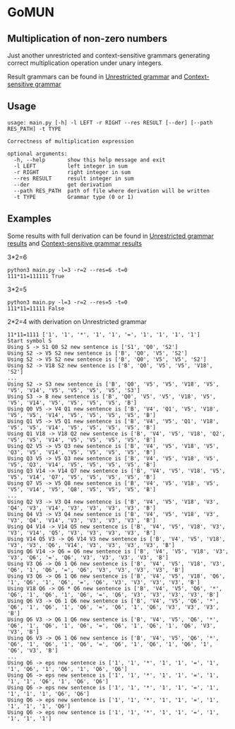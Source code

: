 # GoMUN
## Multiplication of non-zero numbers
Just another unrestricted and context-sensitive grammars generating correct multiplication operation under unary integers.

Result grammars can be found in [Unrestricted grammar](https://github.com/KanashinDmitry/GoMUN/blob/dev/res_grammar_0.txt) and [Context-sensitive grammar](https://github.com/KanashinDmitry/GoMUN/blob/dev/res_grammar_1.txt)

## Usage
```
usage: main.py [-h] -l LEFT -r RIGHT --res RESULT [--der] [--path RES_PATH] -t TYPE

Correctness of multiplication expression

optional arguments:
  -h, --help       show this help message and exit
  -l LEFT          left integer in sum
  -r RIGHT         right integer in sum
  --res RESULT     result integer in sum
  --der            get derivation
  --path RES_PATH  path of file where derivation will be written
  -t TYPE          Grammar type (0 or 1)
```
## Examples
Some results with full derivation can be found in [Unrestricted grammar results](https://github.com/KanashinDmitry/GoMUN/blob/dev/res_cons_t0.txt) and [Context-sensitive grammar results](https://github.com/KanashinDmitry/GoMUN/blob/dev/res_cons_t1.txt)

3*2=6
```
python3 main.py -l=3 -r=2 --res=6 -t=0
111*11=111111 True
```

3*2=5
```
python3 main.py -l=3 -r=2 --res=5 -t=0
111*11=11111 False
```

2*2=4 with derivation on Unrestricted grammar
```
11*11=1111 ['1', '1', '*', '1', '1', '=', '1', '1', '1', '1']
Start symbol S
Using S -> S1 Q0 S2 new sentence is ['S1', 'Q0', 'S2']
Using S2 -> V5 S2 new sentence is ['B', 'Q0', 'V5', 'S2']
Using S2 -> V5 S2 new sentence is ['B', 'Q0', 'V5', 'V5', 'S2']
Using S2 -> V18 S2 new sentence is ['B', 'Q0', 'V5', 'V5', 'V18', 'S2']
...
Using S2 -> S3 new sentence is ['B', 'Q0', 'V5', 'V5', 'V18', 'V5', 'V5', 'V14', 'V5', 'V5', 'V5', 'V5', 'S3']
Using S3 -> B new sentence is ['B', 'Q0', 'V5', 'V5', 'V18', 'V5', 'V5', 'V14', 'V5', 'V5', 'V5', 'V5', 'B']
Using Q0 V5 -> V4 Q1 new sentence is ['B', 'V4', 'Q1', 'V5', 'V18', 'V5', 'V5', 'V14', 'V5', 'V5', 'V5', 'V5', 'B']
Using Q1 V5 -> V5 Q1 new sentence is ['B', 'V4', 'V5', 'Q1', 'V18', 'V5', 'V5', 'V14', 'V5', 'V5', 'V5', 'V5', 'B']
Using Q1 V18 -> V18 Q2 new sentence is ['B', 'V4', 'V5', 'V18', 'Q2', 'V5', 'V5', 'V14', 'V5', 'V5', 'V5', 'V5', 'B']
Using Q2 V5 -> V5 Q3 new sentence is ['B', 'V4', 'V5', 'V18', 'V5', 'Q3', 'V5', 'V14', 'V5', 'V5', 'V5', 'V5', 'B']
Using Q3 V5 -> V5 Q3 new sentence is ['B', 'V4', 'V5', 'V18', 'V5', 'V5', 'Q3', 'V14', 'V5', 'V5', 'V5', 'V5', 'B']
Using Q3 V14 -> V14 Q7 new sentence is ['B', 'V4', 'V5', 'V18', 'V5', 'V5', 'V14', 'Q7', 'V5', 'V5', 'V5', 'V5', 'B']
Using Q7 V5 -> V5 Q8 new sentence is ['B', 'V4', 'V5', 'V18', 'V5', 'V5', 'V14', 'V5', 'Q8', 'V5', 'V5', 'V5', 'B']
...
Using Q2 V3 -> V3 Q4 new sentence is ['B', 'V4', 'V5', 'V18', 'V3', 'Q4', 'V3', 'V14', 'V3', 'V3', 'V3', 'V3', 'B']
Using Q4 V3 -> V3 Q4 new sentence is ['B', 'V4', 'V5', 'V18', 'V3', 'V3', 'Q4', 'V14', 'V3', 'V3', 'V3', 'V3', 'B']
Using Q4 V14 -> V14 Q5 new sentence is ['B', 'V4', 'V5', 'V18', 'V3', 'V3', 'V14', 'Q5', 'V3', 'V3', 'V3', 'V3', 'B']
Using V14 Q5 V3 -> Q6 V14 V3 new sentence is ['B', 'V4', 'V5', 'V18', 'V3', 'V3', 'Q6', 'V14', 'V3', 'V3', 'V3', 'V3', 'B']
Using Q6 V14 -> Q6 = Q6 new sentence is ['B', 'V4', 'V5', 'V18', 'V3', 'V3', 'Q6', '=', 'Q6', 'V3', 'V3', 'V3', 'V3', 'B']
Using V3 Q6 -> Q6 1 Q6 new sentence is ['B', 'V4', 'V5', 'V18', 'V3', 'Q6', '1', 'Q6', '=', 'Q6', 'V3', 'V3', 'V3', 'V3', 'B']
Using V3 Q6 -> Q6 1 Q6 new sentence is ['B', 'V4', 'V5', 'V18', 'Q6', '1', 'Q6', '1', 'Q6', '=', 'Q6', 'V3', 'V3', 'V3', 'V3', 'B']
Using V18 Q6 -> Q6 * Q6 new sentence is ['B', 'V4', 'V5', 'Q6', '*', 'Q6', '1', 'Q6', '1', 'Q6', '=', 'Q6', 'V3', 'V3', 'V3', 'V3', 'B']
Using Q6 V3 -> Q6 1 Q6 new sentence is ['B', 'V4', 'V5', 'Q6', '*', 'Q6', '1', 'Q6', '1', 'Q6', '=', 'Q6', '1', 'Q6', 'V3', 'V3', 'V3', 'B']
Using Q6 V3 -> Q6 1 Q6 new sentence is ['B', 'V4', 'V5', 'Q6', '*', 'Q6', '1', 'Q6', '1', 'Q6', '=', 'Q6', '1', 'Q6', '1', 'Q6', 'V3', 'V3', 'B']
Using Q6 V3 -> Q6 1 Q6 new sentence is ['B', 'V4', 'V5', 'Q6', '*', 'Q6', '1', 'Q6', '1', 'Q6', '=', 'Q6', '1', 'Q6', '1', 'Q6', '1', 'Q6', 'V3', 'B']
...
Using Q6 -> eps new sentence is ['1', '1', '*', '1', '1', '=', '1', '1', 'Q6', '1', 'Q6', '1', 'Q6', 'Q6']
Using Q6 -> eps new sentence is ['1', '1', '*', '1', '1', '=', '1', '1', '1', 'Q6', '1', 'Q6', 'Q6']
Using Q6 -> eps new sentence is ['1', '1', '*', '1', '1', '=', '1', '1', '1', '1', 'Q6', 'Q6']
Using Q6 -> eps new sentence is ['1', '1', '*', '1', '1', '=', '1', '1', '1', '1', 'Q6']
Using Q6 -> eps new sentence is ['1', '1', '*', '1', '1', '=', '1', '1', '1', '1']
```
